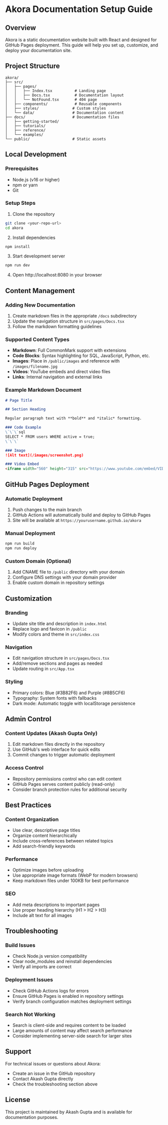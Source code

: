 
# Akora Documentation Setup Guide

## Overview
Akora is a static documentation website built with React and designed for GitHub Pages deployment. This guide will help you set up, customize, and deploy your documentation site.

## Project Structure
```
akora/
├── src/
│   ├── pages/
│   │   ├── Index.tsx          # Landing page
│   │   ├── Docs.tsx           # Documentation layout
│   │   └── NotFound.tsx       # 404 page
│   ├── components/            # Reusable components
│   ├── styles/               # Custom styles
│   └── data/                 # Documentation content
├── docs/                     # Documentation files
│   ├── getting-started/
│   ├── tutorials/
│   ├── reference/
│   └── examples/
└── public/                   # Static assets
```

## Local Development

### Prerequisites
- Node.js (v16 or higher)
- npm or yarn
- Git

### Setup Steps
1. Clone the repository
```bash
git clone <your-repo-url>
cd akora
```

2. Install dependencies
```bash
npm install
```

3. Start development server
```bash
npm run dev
```

4. Open http://localhost:8080 in your browser

## Content Management

### Adding New Documentation
1. Create markdown files in the appropriate `/docs` subdirectory
2. Update the navigation structure in `src/pages/Docs.tsx`
3. Follow the markdown formatting guidelines

### Supported Content Types
- **Markdown**: Full CommonMark support with extensions
- **Code Blocks**: Syntax highlighting for SQL, JavaScript, Python, etc.
- **Images**: Place in `/public/images` and reference with `/images/filename.jpg`
- **Videos**: YouTube embeds and direct video files
- **Links**: Internal navigation and external links

### Example Markdown Document
```markdown
# Page Title

## Section Heading

Regular paragraph text with **bold** and *italic* formatting.

### Code Example
\`\`\`sql
SELECT * FROM users WHERE active = true;
\`\`\`

### Image
![Alt text](/images/screenshot.png)

### Video Embed
<iframe width="560" height="315" src="https://www.youtube.com/embed/VIDEO_ID" frameborder="0" allowfullscreen></iframe>
```

## GitHub Pages Deployment

### Automatic Deployment
1. Push changes to the main branch
2. GitHub Actions will automatically build and deploy to GitHub Pages
3. Site will be available at `https://yourusername.github.io/akora`

### Manual Deployment
```bash
npm run build
npm run deploy
```

### Custom Domain (Optional)
1. Add CNAME file to `/public` directory with your domain
2. Configure DNS settings with your domain provider
3. Enable custom domain in repository settings

## Customization

### Branding
- Update site title and description in `index.html`
- Replace logo and favicon in `/public`
- Modify colors and theme in `src/index.css`

### Navigation
- Edit navigation structure in `src/pages/Docs.tsx`
- Add/remove sections and pages as needed
- Update routing in `src/App.tsx`

### Styling
- Primary colors: Blue (#3B82F6) and Purple (#8B5CF6)
- Typography: System fonts with fallbacks
- Dark mode: Automatic toggle with localStorage persistence

## Admin Control

### Content Updates (Akash Gupta Only)
1. Edit markdown files directly in the repository
2. Use GitHub's web interface for quick edits
3. Commit changes to trigger automatic deployment

### Access Control
- Repository permissions control who can edit content
- GitHub Pages serves content publicly (read-only)
- Consider branch protection rules for additional security

## Best Practices

### Content Organization
- Use clear, descriptive page titles
- Organize content hierarchically
- Include cross-references between related topics
- Add search-friendly keywords

### Performance
- Optimize images before uploading
- Use appropriate image formats (WebP for modern browsers)
- Keep markdown files under 100KB for best performance

### SEO
- Add meta descriptions to important pages
- Use proper heading hierarchy (H1 > H2 > H3)
- Include alt text for all images

## Troubleshooting

### Build Issues
- Check Node.js version compatibility
- Clear node_modules and reinstall dependencies
- Verify all imports are correct

### Deployment Issues
- Check GitHub Actions logs for errors
- Ensure GitHub Pages is enabled in repository settings
- Verify branch configuration matches deployment settings

### Search Not Working
- Search is client-side and requires content to be loaded
- Large amounts of content may affect search performance
- Consider implementing server-side search for larger sites

## Support

For technical issues or questions about Akora:
- Create an issue in the GitHub repository
- Contact Akash Gupta directly
- Check the troubleshooting section above

## License

This project is maintained by Akash Gupta and is available for documentation purposes.
```
